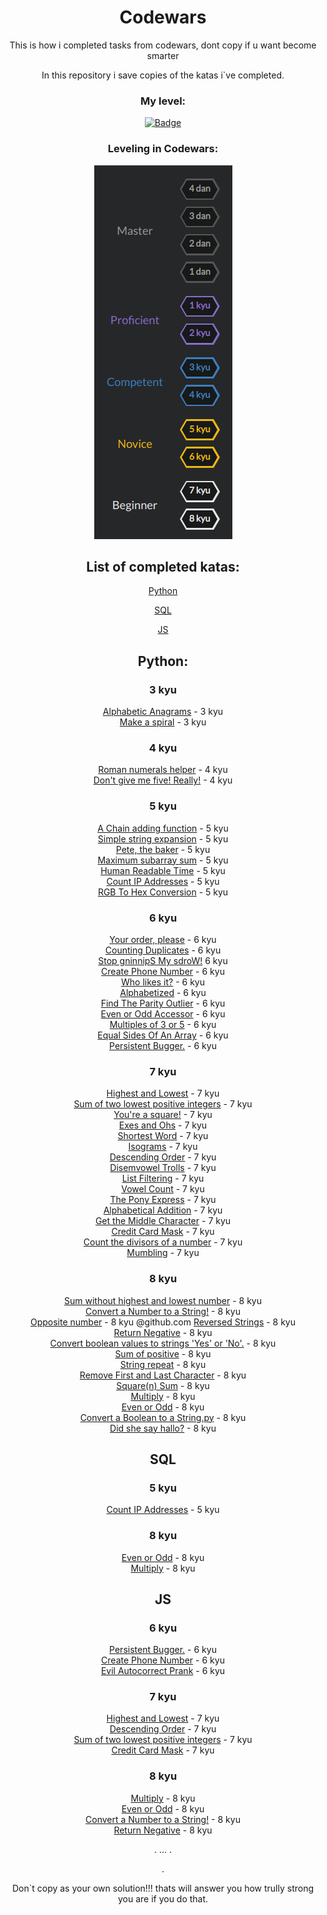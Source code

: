 <div align="center">

# Codewars

 This is how i completed tasks from codewars, dont copy if u want become smarter

In this repository i save copies of the katas i`ve completed. 



### My level:

[![Badge](https://www.codewars.com/users/FxrWhxt/badges/large)](https://www.codewars.com/users/FxrWhxt)

### Leveling in Codewars:


<img src="assets/levels.png" alt="levels">


## List of completed katas:

[Python](#python)

[SQL](#sql) 

[JS](#js) 

## Python:

### 3 kyu

[Alphabetic Anagrams](Python/Alphabetic%20Anagrams.py) - 3 kyu \
[Make a spiral](Python/Make%20a%20spiral.py) - 3 kyu

### 4 kyu

[Roman numerals helper](Python/romannumeralshelper.py) - 4 kyu \
[Don't give me five! Really!](Python/Don't%20give%20me%20five!%20Really!.py) - 4 kyu

### 5 kyu

[A Chain adding function](Python/A%20Chain%20adding%20function.py) - 5 kyu \
[Simple string expansion](Python/Simple%20string%20expansion.py) - 5 kyu \
[Pete, the baker](Python/Pete,%20the%20baker.py) - 5 kyu \
[Maximum subarray sum](Python/Maximum%20subarray%20sum.py) - 5 kyu \
[Human Readable Time](Python/Human%20Readable%20Time.py) - 5 kyu \
[Count IP Addresses](Python/Count%20IP%20Addresses.py) - 5 kyu \
[RGB To Hex Conversion](Python/RGB%20To%20Hex%20Conversion.py) - 5 kyu


### 6 kyu

[Your order, please](Python/Your%20order,%20please.py) - 6 kyu \
[Counting Duplicates](Python/Counting%20Duplicates.py) - 6 kyu \
[Stop gninnipS My sdroW!](Python/Stop%20gninnipS%20My%20sdroW!.py) 6 kyu \
[Create Phone Number](Python/Create%20Phone%20Number.py) - 6 kyu \
[Who likes it?](Python/Who%20likes%20it?.py) - 6 kyu \
[Alphabetized](Python/Alphabetized.py) - 6 kyu \
[Find The Parity Outlier](Python/Find%20The%20Parity%20Outlier.py) - 6 kyu \
[Even or Odd Accessor](Python/Even%20or%20Odd%20Accessor.py) - 6 kyu \
[Multiples of 3 or 5](Python/Multiples%20of%203%20or%205.py) - 6 kyu \
[Equal Sides Of An Array](Python/Equal%20Sides%20Of%20An%20Array.py) - 6 kyu \
[Persistent Bugger.](Python/Persistent%20Bugger..py) - 6 kyu


### 7 kyu

[Highest and Lowest](Python/Highest%20and%20Lowest.py) - 7 kyu \
[Sum of two lowest positive integers](Python/Sum%20of%20two%20lowest%20positive%20integers.py) - 7 kyu \
[You're a square!](Python/You're%20a%20square!.py) - 7 kyu \
[Exes and Ohs](Python/Exes%20and%20Ohs.py) - 7 kyu \
[Shortest Word](Python/Shortest%20Word.py) - 7 kyu \
[Isograms](Python/Isograms.py) - 7 kyu \
[Descending Order](Python/Descending%20Order.py) - 7 kyu \
[Disemvowel Trolls](Python/Disemvowel%20Trolls.py) - 7 kyu \
[List Filtering](Python/List%20Filtering.py) - 7 kyu \
[Vowel Count](Python/Vowel%20Count.py) - 7 kyu \
[The Pony Express](Python/The%20Pony%20Express.py) - 7 kyu \
[Alphabetical Addition](Python/Alphabetical%20Addition.py) - 7 kyu \
[Get the Middle Character](Python/Get%20the%20Middle%20Character.py) - 7 kyu \
[Credit Card Mask](Python/Credit%20Card%20Mask.py) - 7 kyu \
[Count the divisors of a number](Python/Count%20the%20divisors%20of%20a%20number.py) - 7 kyu \
[Mumbling](Python/Mumbling.py) - 7 kyu

### 8 kyu

[Sum without highest and lowest number](Python/Sum%20without%20highest%20and%20lowest%20number.py) - 8 kyu \
[Convert a Number to a String!](Python/Convert%20a%20Number%20to%20a%20S@github.comtring!.py) - 8 kyu \
[Opposite number](Python/Opposite%20number.py) - 8 kyu \@github.com
[Reversed Strings](Python/Reversed%20Strings.py) - 8 kyu \
[Return Negative](Python/Return%20Negative.py) - 8 kyu \
[Convert boolean values to strings 'Yes' or 'No'.](Python/Convert%20boolean%20values%20to%20strings%20'Yes'%20or%20'No'..py) - 8 kyu \
[Sum of positive](Python/Sum%20of%20positive.py) - 8 kyu \
[String repeat](Python/String%20repeat.py) - 8 kyu  \
[Remove First and Last Character](Python/Remove%20First%20and%20Last%20Character.py) - 8 kyu \
[Square(n) Sum](Python/Square(n)%20Sum.py) - 8 kyu \
[Multiply](Python/Multiply.py) - 8 kyu \
[Even or Odd](Python/Even%20or%20Odd.py) - 8 kyu \
[Convert a Boolean to a String.py](Python/Convert%20a%20Boolean%20to%20a%20String.py) - 8 kyu \
[Did she say hallo?](Python/Did%20she%20say%20hallo?.py) - 8 kyu 







## SQL

### 5 kyu

[Count IP Addresses](SQL/Count%20IP%20Addresses.sql) - 5 kyu


### 8 kyu

[Even or Odd](SQL/Even%20or%20Odd.sql) - 8 kyu \
[Multiply](SQL/Multiply.sql) - 8 kyu 








## JS 

### 6 kyu

[Persistent Bugger.](JS/Persistent%20Bugger..js) - 6 kyu \
[Create Phone Number](JS/Create%20Phone%20Number.js) - 6 kyu \
[Evil Autocorrect Prank](JS/Evil%20Autocorrect%20Prank.js) - 6 kyu

### 7 kyu

[Highest and Lowest](JS/Highest%20and%20Lowest.js) - 7 kyu \
[Descending Order](JS/Even%20or%20Odd.js) - 7 kyu \
[Sum of two lowest positive integers](JS/Sum%20of%20two%20lowest%20positive%20integers.js) - 7 kyu \
[Credit Card Mask](JS/Credit%20Card%20Mask.js) - 7 kyu



### 8 kyu

[Multiply](JS/Multiply.js) - 8 kyu \
[Even or Odd](JS/Even%20or%20Odd.js) - 8 kyu \
[Convert a Number to a String!](JS/Convert%20a%20Number%20to%20a%20String!.js) - 8 kyu \
[Return Negative](JS/Return%20Negative.js) - 8 kyu



.
...
.

.






Don`t copy as your own solution!!! thats will answer you how trully strong you are if you do that.
</div>
